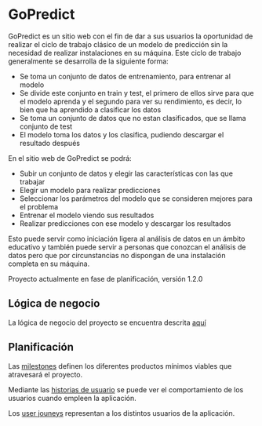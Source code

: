 # GoPredict

GoPredict es un sitio web con el fin de dar a sus usuarios la oportunidad de realizar el ciclo de trabajo clásico de un modelo de predicción sin la necesidad de realizar instalaciones en su máquina. Este ciclo de trabajo generalmente se desarrolla de la siguiente forma:

- Se toma un conjunto de datos de entrenamiento, para entrenar al modelo
- Se divide este conjunto en train y test, el primero de ellos sirve para que el modelo aprenda y el segundo para ver su rendimiento, es decir, lo bien que ha aprendido a clasificar los datos
- Se toma un conjunto de datos que no estan clasificados, que se llama conjunto de test
- El modelo toma los datos y los clasifica, pudiendo descargar el resultado después

En el sitio web de GoPredict se podrá:

- Subir un conjunto de datos y elegir las características con las que trabajar
- Elegir un modelo para realizar predicciones
- Seleccionar los parámetros del modelo que se consideren mejores para el problema
- Entrenar el modelo viendo sus resultados
- Realizar predicciones con ese modelo y descargar los resultados

Esto puede servir como iniciación ligera al análisis de datos en un ámbito educativo y también puede servir a personas que conozcan el análisis de datos pero que por circunstancias no dispongan de una instalación completa en su máquina.

Proyecto actualmente en fase de planificación, versión 1.2.0

## Lógica de negocio

La lógica de negocio del proyecto se encuentra descrita [aquí](./docs/logica-negocio.md)

## Planificación

Las [milestones](https://github.com/ajalba/gopredict/milestones) definen los diferentes productos mínimos viables que atravesará el proyecto.

Mediante las [historias de usuario](./docs/historias-usuario.md) se puede ver el comportamiento de los usuarios cuando empleen la aplicación.

Los [user jouneys](./docs/user-journeys.md) representan a los distintos usuarios de la aplicación.
